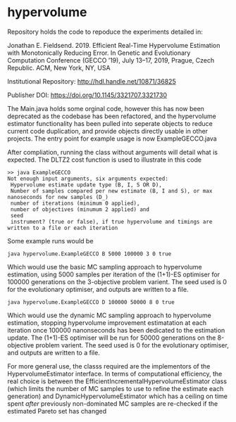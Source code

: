 # hypervolume


Repository holds the code to repoduce the experiments detailed in:


Jonathan E. Fieldsend. 2019. 
Efficient Real-Time Hypervolume Estimation with Monotonically Reducing Error. 
In Genetic and Evolutionary Computation Conference (GECCO ’19), 
July 13–17, 2019, Prague, Czech Republic. ACM, New York, NY, USA

Institutional Repository: http://hdl.handle.net/10871/36825

Publisher DOI: https://doi.org/10.1145/3321707.3321730

The Main.java holds some orginal code, however this has now been deprecated as the 
codebase has been refactored, and the hypervolume estimator functionality has been pulled 
into seperate objects to reduce current code duplication, and provide objects directly 
usable in other projects. The entry point for example usage is now ExampleGECCO.java

After compliation, running the class without arguments will detail what is expected. 
The DLTZ2 cost function is used to illustrate in this code

```
>> java ExampleGECCO 
Not enough input arguments, six arguments expected:
 Hypervolume estimate update type (B, I, S OR D),
 Number of samples compared per new estimate (B, I and S), or max nanoseconds for new samples (D_)
 number of iterations (minimum 0 applied),
 number of objectives (minumum 2 applied) and
 seed
 instrument? (true or false), if true hypervolume and timings are written to a file or each iteration
```

Some example runs would be 

```
java hypervolume.ExampleGECCO B 5000 100000 3 0 true
```

Which would use the basic MC sampling approach to hypervolume estimation, using 5000 samples 
per iteration of the (1+1)-ES optimiser for 100000 generations on the 3-objective problem 
varient. The seed used is 0 for the evolutionary optimiser, and outputs are written to a file.


```
java hypervolume.ExampleGECCO D 100000 50000 8 0 true
```

Which would use the dynamic MC sampling approach to hypervolume estimation, stopping
hypervolume improvement estimatation at each iteration once 100000 nanonseconds has been 
dedicated to the estimation update. The (1+1)-ES optimiser will be run for  50000 
generations on the 8-objective problem varient. The seed used is 0 for the evolutionary
optimiser, and outputs are written to a file.

For more general use, the classs required are the implementors of the 
HypervolumeEstimator interface. In terms of computational efficiency, the real choice
is between the EfficientIncrementalHypervolumeEstimator class (which limits the number 
of MC samples to use to refine the estimate each generation) and DynamicHypervolumeEstimator
which has a ceiling on time spent _after_ previously non-dominated MC samples are re-checked
if the estimated Pareto set has changed

